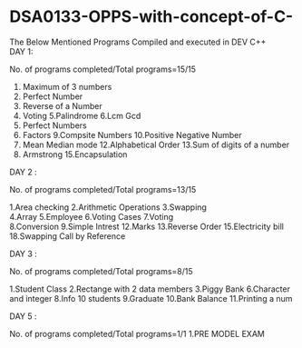 # DSA0133-OPPS-with-concept-of-C-
The Below Mentioned Programs Compiled and executed in DEV C++                       
DAY 1:

No. of programs completed/Total programs=15/15

1. Maximum of 3 numbers
2. Perfect Number
3. Reverse of a Number
4. Voting
5.Palindrome
6.Lcm Gcd
7. Perfect Numbers
8. Factors
9.Compsite Numbers
10.Positive Negative Number
11. Mean Median mode
12.Alphabetical Order
13.Sum of digits of a number
14. Armstrong
15.Encapsulation

DAY 2 :   

No. of programs completed/Total programs=13/15

1.Area checking 
2.Arithmetic Operations 
3.Swapping              
4.Array
5.Employee
6.Voting Cases
7.Voting   
8.Conversion
9.Simple Intrest
12.Marks
13.Reverse Order
15.Electricity bill 
18.Swapping Call by Reference

DAY 3 :   

No. of programs completed/Total programs=8/15

1.Student Class
2.Rectange with 2 data members
3.Piggy Bank 
6.Character and integer
8.Info 10 students
9.Graduate
10.Bank Balance
11.Printing a num

DAY 5 :   

No. of programs completed/Total programs=1/1
1.PRE MODEL EXAM
